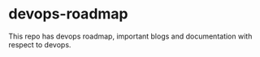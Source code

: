 # devops-roadmap
This repo has devops roadmap, important blogs and documentation with respect to devops.
